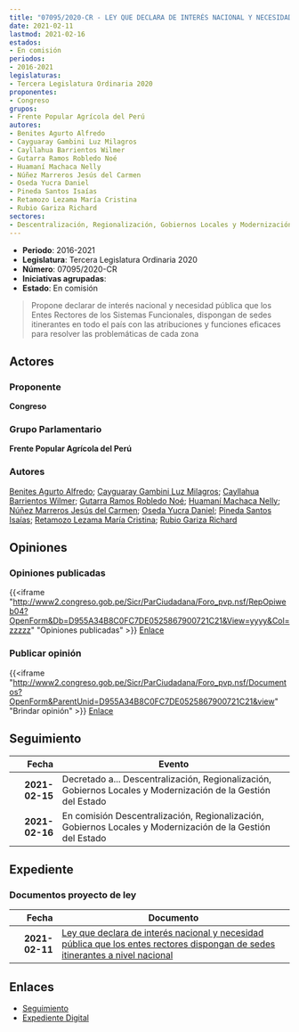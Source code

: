 ```yaml
---
title: "07095/2020-CR - LEY QUE DECLARA DE INTERÉS NACIONAL Y NECESIDAD PÚBLICA QUE LOS ENTES RECTORES DISPONGAN DE SEDES ITINERANTES A NIVEL NACIONAL"
date: 2021-02-11
lastmod: 2021-02-16
estados:
- En comisión
periodos:
- 2016-2021
legislaturas:
- Tercera Legislatura Ordinaria 2020
proponentes:
- Congreso
grupos:
- Frente Popular Agrícola del Perú
autores:
- Benites Agurto Alfredo
- Cayguaray Gambini Luz Milagros
- Cayllahua Barrientos Wilmer
- Gutarra Ramos Robledo Noé
- Huamaní Machaca Nelly
- Núñez Marreros Jesús del Carmen
- Oseda Yucra Daniel
- Pineda Santos Isaías
- Retamozo Lezama María Cristina
- Rubio Gariza Richard
sectores:
- Descentralización, Regionalización, Gobiernos Locales y Modernización de la Gestión del Estado
---
```

- **Periodo**: 2016-2021
- **Legislatura**: Tercera Legislatura Ordinaria 2020
- **Número**: 07095/2020-CR
- **Iniciativas agrupadas**: 
- **Estado**: En comisión

> Propone declarar de interés nacional y necesidad pública que los Entes Rectores de los Sistemas Funcionales, dispongan de sedes itinerantes en todo el país con las atribuciones y funciones eficaces para resolver las problemáticas de cada zona


## Actores

### Proponente

**Congreso**

### Grupo Parlamentario

**Frente Popular Agrícola del Perú**

### Autores

[Benites Agurto Alfredo](mailto:mailto:abenites@congreso.gob.pe); [Cayguaray Gambini Luz Milagros](mailto:mailto:lcayguaray@congreso.gob.pe); [Cayllahua Barrientos Wilmer](mailto:mailto:wcayllahua@congreso.gob.pe); [Gutarra Ramos Robledo Noé](mailto:mailto:rgutarra@congreso.gob.pe); [Huamaní Machaca Nelly](mailto:mailto:nhuamani@congreso.gob.pe); [Núñez Marreros Jesús del Carmen](mailto:mailto:jnunez@congreso.gob.pe); [Oseda Yucra Daniel](mailto:mailto:doseday@congreso.gob.pe); [Pineda Santos Isaías](mailto:mailto:ipineda@congreso.gob.pe); [Retamozo Lezama María Cristina](mailto:mailto:mretamozo@congreso.gob.pe); [Rubio Gariza Richard](mailto:mailto:rrubio@congreso.gob.pe)

## Opiniones

### Opiniones publicadas

{{<iframe "http://www2.congreso.gob.pe/Sicr/ParCiudadana/Foro_pvp.nsf/RepOpiweb04?OpenForm&Db=D955A34B8C0FC7DE0525867900721C21&View=yyyy&Col=zzzzz" "Opiniones publicadas" >}}
[Enlace](http://www2.congreso.gob.pe/Sicr/ParCiudadana/Foro_pvp.nsf/RepOpiweb04?OpenForm&Db=D955A34B8C0FC7DE0525867900721C21&View=yyyy&Col=zzzzz)

### Publicar opinión

{{<iframe "http://www2.congreso.gob.pe/Sicr/ParCiudadana/Foro_pvp.nsf/Documentos?OpenForm&ParentUnid=D955A34B8C0FC7DE0525867900721C21&view" "Brindar opinión" >}}
[Enlace](http://www2.congreso.gob.pe/Sicr/ParCiudadana/Foro_pvp.nsf/Documentos?OpenForm&ParentUnid=D955A34B8C0FC7DE0525867900721C21&view)


## Seguimiento

| Fecha | Evento |
|------:|--------|
| **2021-02-15** | Decretado a... Descentralización, Regionalización, Gobiernos Locales y Modernización de la Gestión del Estado |
| **2021-02-16** | En comisión Descentralización, Regionalización, Gobiernos Locales y Modernización de la Gestión del Estado |

## Expediente

### Documentos proyecto de ley

| Fecha | Documento |
|------:|-----------|
| **2021-02-11** | [Ley que declara de interés nacional y necesidad pública que los entes rectores dispongan de sedes itinerantes a nivel nacional](http://www.leyes.congreso.gob.pe/Documentos/2016_2021/Proyectos_de_Ley_y_de_Resoluciones_Legislativas/PL07095-20210211.pdf) |

## Enlaces

- [Seguimiento](http://www2.congreso.gob.pe/Sicr/TraDocEstProc/CLProLey2016.nsf/f7fff46988ca05b1052578e100829cc7/f3eea535c607ab320525867900724ae0?OpenDocument)
- [Expediente Digital](http://www2.congreso.gob.pe/Sicr/TraDocEstProc/Expvirt_2011.nsf/visbusqptramdoc1621/07095?opendocument)


